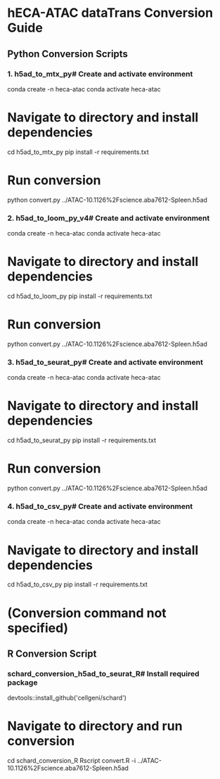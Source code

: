 # hECA-ATAC dataTrans Conversion Guide

## Python Conversion Scripts

### 1. h5ad_to_mtx_py# Create and activate environment
conda create -n heca-atac
conda activate heca-atac

# Navigate to directory and install dependencies
cd h5ad_to_mtx_py
pip install -r requirements.txt 

# Run conversion
python convert.py ../ATAC-10.1126%2Fscience.aba7612-Spleen.h5ad 
### 2. h5ad_to_loom_py_v4# Create and activate environment
conda create -n heca-atac
conda activate heca-atac

# Navigate to directory and install dependencies
cd h5ad_to_loom_py
pip install -r requirements.txt 

# Run conversion
python convert.py ../ATAC-10.1126%2Fscience.aba7612-Spleen.h5ad 
### 3. h5ad_to_seurat_py# Create and activate environment
conda create -n heca-atac
conda activate heca-atac

# Navigate to directory and install dependencies
cd h5ad_to_seurat_py
pip install -r requirements.txt 

# Run conversion
python convert.py ../ATAC-10.1126%2Fscience.aba7612-Spleen.h5ad 
### 4. h5ad_to_csv_py# Create and activate environment
conda create -n heca-atac
conda activate heca-atac

# Navigate to directory and install dependencies
cd h5ad_to_csv_py
pip install -r requirements.txt 

# (Conversion command not specified)
## R Conversion Script

### schard_conversion_h5ad_to_seurat_R# Install required package
devtools::install_github('cellgeni/schard')

# Navigate to directory and run conversion
cd schard_conversion_R
Rscript convert.R -i ../ATAC-10.1126%2Fscience.aba7612-Spleen.h5ad
